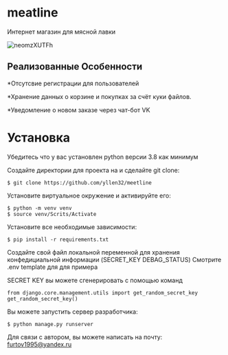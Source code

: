 # meatline
Интернет магазин для мясной лавки

![neomzXUTFh](https://user-images.githubusercontent.com/104005279/201568799-f091e6e5-4672-4ad4-b85f-f1518cc6e0a1.gif)


## Реализованные Особенности

*Отсутсвие регистрации для пользователей

*Хранение данных о корзине и покупках за счёт куки файлов.

*Уведомление о новом заказе через чат-бот VK

# Установка

Убедитесь что у вас установлен python версии 3.8 как минимум

Создайте директории для проекта на и сделайте git clone:

    $ git clone https://github.com/yllen32/meetline
    
Установите виртуальное окружение и активируйте его:
    
    $ python -m venv venv
    $ source venv/Scrits/Activate

Установите все необходимые зависимости:
    
    $ pip install -r requirements.txt

Создайте свой файл локальной переменной для хранения конфедициальной информации (SECRET_KEY DEBAG_STATUS)
Смотрите .env template для для примера

SECRET KEY вы можете сгенерировать с помощью команд


    from django.core.management.utils import get_random_secret_key  
    get_random_secret_key()

Вы можете запустить сервер разработчика:

    $ python manage.py runserver

Для связи с автором, вы можете написать на почту:
    furtov1995@yandex.ru

